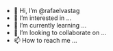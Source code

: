 - 👋 Hi, I’m @rafaelvastag
- 👀 I’m interested in ...
- 🌱 I’m currently learning ...
- 💞️ I’m looking to collaborate on ...
- 📫 How to reach me ...

<!---
My name is Rafael Vastag. I have a degree in Mechatronic Engineering from the Federal Institute of São Paulo, and currently work as a Software Engineer.
--->
